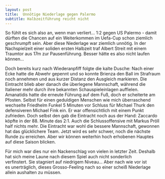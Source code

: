 ```yaml
---
layout: post
title:  Unnötige Niederlage gegen Palermo
subtitle: Halbzeitführung reicht nicht
---
```


So fühlt es sich also an, wenn man verliert... 1:2 gegen US Palermo - damit dürften die Chancen auf ein Weiterkommen im Uefa-Cup schon ziemlich geschrumpft sein. Aber diese Niederlage war ziemlich unnötig. In der Nachspielzeit einer soliden ersten Halbzeit traf Albert Streit mit einem Traumtor aus 17m zur Pausenführung. Besser hätte es also nicht laufen können...

Doch bereits kurz nach Wiederanpfiff folgte die kalte Dusche: Nach einer Ecke hatte die Abwehr gepennt und so konnte Brienza den Ball im Strafraum noch annehmen und aus kurzer Distanz den Ausgleich markieren. Die Eintracht blieb aber danach die überlegene Mannschaft, während die Italiener mehr durch ihre bekannten Schauspieleinlagen auffielen. Amanatidis hatte die erneute Führung auf dem Fuß, doch er scheiterte am Pfosten. Selbst für einen geduldigen Menschen wie mich überraschend wechselte Friedhelm Funkel 5 Minuten vor Schluss für Michael Thurk den defensiveren Michael Fink ein. Er war offensichtlich mit einem Punkt zufrieden. Doch selbst den gab die Eintracht noch aus der Hand: Zaccardo köpfte in der 88. Minute das 2:1. Auch die Schlussoffensive mit Markus Pröll half nichts mehr. Die Eintracht war wohl die bessere Mannschaft, gewonnen hat das glücklichere Team. Jetzt wird es sehr schwer, noch die nächste Runde zu erreichen. Aber wir können weiterhin hoch erhobenen Hauptes auf diese Saison blicken.

Für mich war dies nur ein Nackenschlag von vielen in letzter Zeit. Deshalb hat sich meine Laune nach diesem Spiel auch nicht sonderlich verfinstert. Sie stagniert auf niedrigem Niveau... Aber nach wie vor ist es unerträglich, dieses Grosso-Feeling nach so einer scheiß Niederlage allein aushalten zu müssen.
